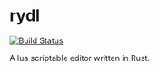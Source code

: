 # rydl

[![Build Status](https://travis-ci.com/lxndio/rydl.svg?branch=master)](https://travis-ci.com/lxndio/rydl)

A lua scriptable editor written in Rust.
